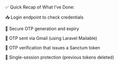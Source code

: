 ✅ Quick Recap of What I’ve Done:

📥 Login endpoint to check credentials


🔐 Secure OTP generation and expiry


💌 OTP sent via Gmail (using Laravel Mailable)


📮 OTP verification that issues a Sanctum token


🛑 Single-session protection (previous tokens deleted)

